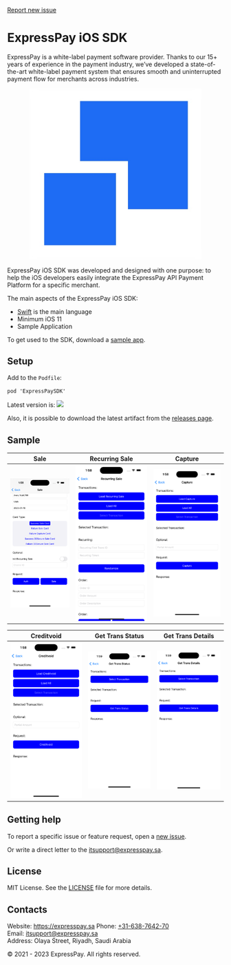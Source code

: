 [Report new issue](https://github.com/ExpresspaySa/expressPay-ios-sdk/issues/new)

# ExpressPay iOS SDK

ExpressPay is a white-label payment software provider. Thanks to our 15+ years of experience in the payment industry, we’ve developed a state-of-the-art white-label payment system that ensures smooth and uninterrupted payment flow for merchants across industries.

<p align="center">
  <a href="https://expresspay.sa">
      <img src="/media/header.png" alt="ExpressPay" width="400px"/>
  </a>
</p>

ExpressPay iOS SDK was developed and designed with one purpose: to help the iOS developers easily integrate the ExpressPay API Payment Platform for a specific merchant. 

The main aspects of the ExpressPay iOS SDK:

- [Swift](https://developer.apple.com/swift/) is the main language 
- Minimum iOS 11
- Sample Application

To get used to the SDK, download a [sample app](https://github.com/ExpresspaySa/expressPay-ios-sdk/tree/main/Sample).

## Setup

Add to the `Podfile`:

```
pod 'ExpressPaySDK'
```

Latest version is: ![](https://cocoapod-badges.herokuapp.com/v/ExpressPaySDK/badge.png) 

Also, it is possible to download the latest artifact from the [releases page](https://github.com/ExpresspaySa/expresspay-ios-sdk/releases).

## Sample

| Sale | Recurring Sale | Capture |
|-|-|-|
| ![](/media/sale.png) | ![](/media/recurring-sale.png) | ![](/media/capture.png) |

| Creditvoid | Get Trans Status | Get Trans Details |
|-|-|-|
| ![](/media/creditvoid.png) | ![](/media/get-trans-status.png) | ![](/media/get-trans-details.png) |

## Getting help

To report a specific issue or feature request, open a [new issue](https://github.com/ExpresspaySa/expressPay-ios-sdk/issues/new).

Or write a direct letter to the [itsupport@expresspay.sa](mailto:admin@expresspay.sa).

## License

MIT License. See the [LICENSE](https://github.com/ExpresspaySa/expressPay-ios-sdk/blob/main/LICENSE) file for more details.

## Contacts

Website: https://expresspay.sa 
Phone: [+31-638-7642-70](tel:31638764270)  
Email: [itsupport@expresspay.sa](mailto:admin@expresspay.sa)  
Address: Olaya Street, Riyadh, Saudi Arabia 

© 2021 - 2023 ExpressPay. All rights reserved.
